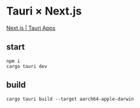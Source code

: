 # Tauri × Next.js

[Next.js | Tauri Apps](https://tauri.app/v1/guides/getting-started/setup/next-js)

## start

```
npm i
cargo tauri dev
```

## build

```
cargo tauri build --target aarch64-apple-darwin
```
